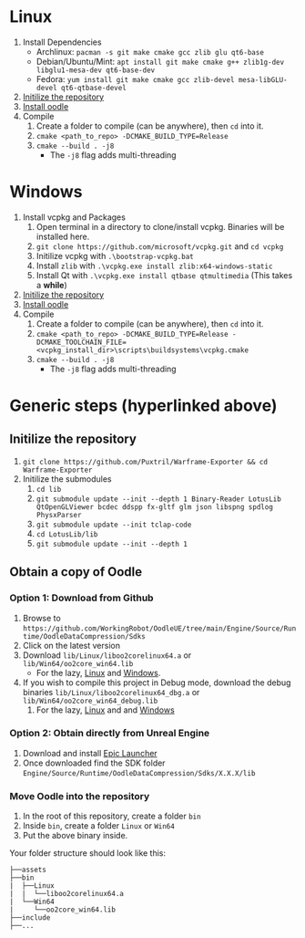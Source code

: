 # Linux

1. Install Dependencies
    * Archlinux: `pacman -s git make cmake gcc zlib glu qt6-base`
    * Debian/Ubuntu/Mint: `apt install git make cmake g++ zlib1g-dev libglu1-mesa-dev qt6-base-dev`
    * Fedora: `yum install git make cmake gcc zlib-devel mesa-libGLU-devel qt6-qtbase-devel`
1. [Initilize the repository](#initilize-the-repository)
1. [Install oodle](#obtain-a-copy-of-oodle)
1. Compile
    1. Create a folder to compile (can be anywhere), then `cd` into it.
    1. `cmake <path_to_repo> -DCMAKE_BUILD_TYPE=Release`
    1. `cmake --build . -j8`
        - The `-j8` flag adds multi-threading

# Windows

1. Install vcpkg and Packages
    1. Open terminal in a directory to clone/install vcpkg. Binaries will be installed here.
    1. `git clone https://github.com/microsoft/vcpkg.git` and `cd vcpkg`
    1. Initilize vcpkg with `.\bootstrap-vcpkg.bat`
    1. Install `zlib` with `.\vcpkg.exe install zlib:x64-windows-static`
    1. Install Qt with `.\vcpkg.exe install qtbase qtmultimedia` (This takes a **while**)
1. [Initilize the repository](#initilize-the-repository)
1. [Install oodle](#obtain-a-copy-of-oodle)
1. Compile
    1. Create a folder to compile (can be anywhere), then `cd` into it.
    1. `cmake <path_to_repo> -DCMAKE_BUILD_TYPE=Release -DCMAKE_TOOLCHAIN_FILE=<vcpkg_install_dir>\scripts\buildsystems\vcpkg.cmake`
    1. `cmake --build . -j8`
        - The `-j8` flag adds multi-threading

# Generic steps (hyperlinked above)

## Initilize the repository
1. `git clone https://github.com/Puxtril/Warframe-Exporter && cd Warframe-Exporter`
1. Initilize the submodules
	1. `cd lib`
	1. `git submodule update --init --depth 1 Binary-Reader LotusLib QtOpenGLViewer bcdec ddspp fx-gltf glm json libspng spdlog PhysxParser`
    1. `git submodule update --init tclap-code`
    1. `cd LotusLib/lib`
    1. `git submodule update --init --depth 1`


## Obtain a copy of Oodle

### Option 1: Download from Github

1. Browse to `https://github.com/WorkingRobot/OodleUE/tree/main/Engine/Source/Runtime/OodleDataCompression/Sdks`
1. Click on the latest version
1. Download `lib/Linux/liboo2corelinux64.a` or `lib/Win64/oo2core_win64.lib`
    - For the lazy, [Linux](https://github.com/WorkingRobot/OodleUE/raw/refs/heads/main/Engine/Source/Runtime/OodleDataCompression/Sdks/2.9.12/lib/Linux/liboo2corelinux64.a) and [Windows](https://github.com/WorkingRobot/OodleUE/raw/refs/heads/main/Engine/Source/Runtime/OodleDataCompression/Sdks/2.9.12/lib/Win64/oo2core_win64.lib).
1. If you wish to compile this project in Debug mode, download the debug binaries `lib/Linux/liboo2corelinux64_dbg.a` or `lib/Win64/oo2core_win64_debug.lib`
    1. For the lazy, [Linux](https://github.com/WorkingRobot/OodleUE/raw/refs/heads/main/Engine/Source/Runtime/OodleDataCompression/Sdks/2.9.12/lib/Linux/liboo2corelinux64_dbg.a) and and [Windows](https://github.com/WorkingRobot/OodleUE/raw/refs/heads/main/Engine/Source/Runtime/OodleDataCompression/Sdks/2.9.12/lib/Win64/oo2core_win64_debug.lib)

### Option 2: Obtain directly from Unreal Engine

1. Download and install [Epic Launcher](https://store.epicgames.com)
1. Once downloaded find the SDK folder `Engine/Source/Runtime/OodleDataCompression/Sdks/X.X.X/lib`

### Move Oodle into the repository

1. In the root of this repository, create a folder `bin`
1. Inside `bin`, create a folder `Linux` or `Win64`
1. Put the above binary inside.

Your folder structure should look like this:

```
├──assets
├──bin
|  ├──Linux
|  |  └──liboo2corelinux64.a
|  └──Win64
|     └──oo2core_win64.lib
├──include
├──...
```